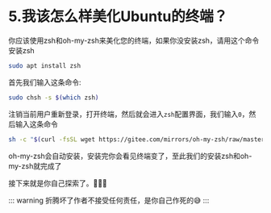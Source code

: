 # 5.我该怎么样美化Ubuntu的终端？

你应该使用zsh和oh-my-zsh来美化您的终端，如果你没安装zsh，请用这个命令安装zsh

```bash
sudo apt install zsh
```

首先我们输入这条命令:

```bash
sudo chsh -s $(which zsh)
```

注销当前用户重新登录，打开终端，然后就会进入`zsh`配置界面，我们输入`0`，然后输入这条命令

```bash
sh -c "$(curl -fsSL wget https://gitee.com/mirrors/oh-my-zsh/raw/master/tools/install.sh)"
```

oh-my-zsh会自动安装，安装完你会看见终端变了，至此我们的安装zsh和oh-my-zsh就完成了

接下来就是你自己探索了。🧐🧐🧐

::: warning
折腾坏了作者不接受任何责任，是你自己作死的😅
:::
